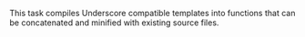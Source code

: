 This task compiles Underscore compatible templates into functions that can be concatenated and minified with existing source files.